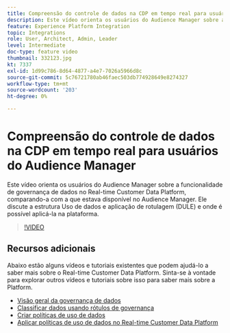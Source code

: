 ```yaml
---
title: Compreensão do controle de dados na CDP em tempo real para usuários do Audience Manager
description: Este vídeo orienta os usuários do Audience Manager sobre a funcionalidade de governança de dados no Real-time Customer Data Platform, comparando-a com a que estava disponível no Audience Manager. Ele discute a estrutura Uso de dados e aplicação de rotulagem (DULE) e onde é possível aplicá-la na plataforma.
feature: Experience Platform Integration
topic: Integrations
role: User, Architect, Admin, Leader
level: Intermediate
doc-type: feature video
thumbnail: 332123.jpg
kt: 7337
exl-id: 1d99c786-8d64-4877-a4e7-7026a5966d8c
source-git-commit: 5c76721780ab46faec503db774928649e8274327
workflow-type: tm+mt
source-wordcount: '203'
ht-degree: 0%

---
```


# Compreensão do controle de dados na CDP em tempo real para usuários do Audience Manager

Este vídeo orienta os usuários do Audience Manager sobre a funcionalidade de governança de dados no Real-time Customer Data Platform, comparando-a com a que estava disponível no Audience Manager. Ele discute a estrutura Uso de dados e aplicação de rotulagem (DULE) e onde é possível aplicá-la na plataforma.

>[!VIDEO](https://video.tv.adobe.com/v/332123/?quality=12&learn=on)

## Recursos adicionais

Abaixo estão alguns vídeos e tutoriais existentes que podem ajudá-lo a saber mais sobre o Real-time Customer Data Platform. Sinta-se à vontade para explorar outros vídeos e tutoriais sobre isso para saber mais sobre a Platform.

* [Visão geral da governança de dados](https://experienceleague.adobe.com/docs/platform-learn/tutorials/data-governance/understanding-data-governance.html?lang=en#data-governance)
* [Classificar dados usando rótulos de governança](https://experienceleague.adobe.com/docs/platform-learn/tutorials/data-governance/classify-data-using-governance-labels.html?lang=en#data-governance)
* [Criar políticas de uso de dados](https://experienceleague.adobe.com/docs/platform-learn/tutorials/data-governance/create-data-usage-policies.html?lang=en#data-governance)
* [Aplicar políticas de uso de dados no Real-time Customer Data Platform](https://experienceleague.adobe.com/docs/platform-learn/tutorials/data-governance/enforce-data-usage-policies-in-real-time-cdp.html?lang=en#data-governance)
